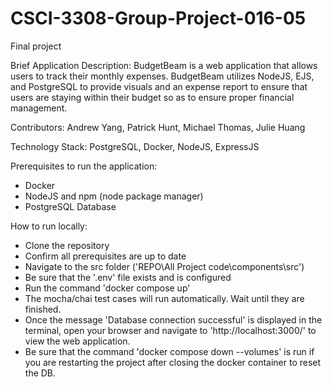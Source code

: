 # CSCI-3308-Group-Project-016-05
Final project

Brief Application Description:
BudgetBeam is a web application that allows users to track their monthly expenses. BudgetBeam utilizes NodeJS, EJS, and PostgreSQL to provide visuals and an expense report to ensure that users are staying within their budget so as to ensure proper financial management.

Contributors:
Andrew Yang, Patrick Hunt, Michael Thomas, Julie Huang

Technology Stack: PostgreSQL, Docker, NodeJS, ExpressJS

Prerequisites to run the application:
- Docker
- NodeJS and npm (node package manager)
- PostgreSQL Database

How to run locally:
- Clone the repository
- Confirm all prerequisites are up to date
- Navigate to the src folder ('REPO\All Project code\components\src')
- Be sure that the '.env' file exists and is configured
- Run the command 'docker compose up' 
- The mocha/chai test cases will run automatically. Wait until they are finished.
- Once the message 'Database connection successful' is displayed in the terminal, open your browser and navigate to 'http://localhost:3000/' to view the web application.
- Be sure that the command 'docker compose down --volumes' is run if you are restarting the project after closing the docker container to reset the DB.
